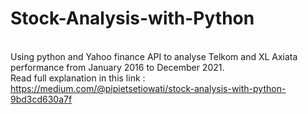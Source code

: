 # Stock-Analysis-with-Python
<br> Using python and Yahoo finance API to analyse Telkom and XL Axiata performance from January 2016 to December 2021. 
<br> Read full explanation in this link : https://medium.com/@pipietsetiowati/stock-analysis-with-python-9bd3cd630a7f

